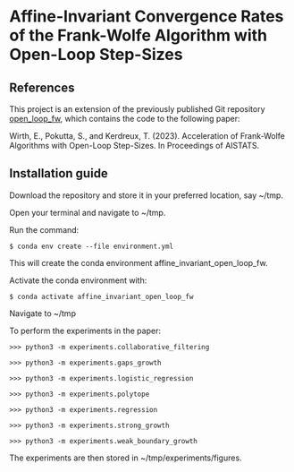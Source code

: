 # Affine-Invariant Convergence Rates of the Frank-Wolfe Algorithm with Open-Loop Step-Sizes

## References

This project is an extension of the previously published Git repository
[open_loop_fw](https://github.com/ZIB-IOL/open_loop_fw), which contains the code to the following paper:

Wirth, E., Pokutta, S., and Kerdreux, T. (2023). Acceleration of Frank-Wolfe Algorithms with Open-Loop Step-Sizes. 
In Proceedings of AISTATS.


## Installation guide

Download the repository and store it in your preferred location, say ~/tmp.

Open your terminal and navigate to ~/tmp.

Run the command:
```shell script
$ conda env create --file environment.yml
```

This will create the conda environment affine_invariant_open_loop_fw.

Activate the conda environment with:
```shell script
$ conda activate affine_invariant_open_loop_fw
```
Navigate to ~/tmp

To perform the experiments in the paper:

```python3 script
>>> python3 -m experiments.collaborative_filtering
```
```python3 script
>>> python3 -m experiments.gaps_growth
```
```python3 script
>>> python3 -m experiments.logistic_regression
```
```python3 script
>>> python3 -m experiments.polytope
```
```python3 script
>>> python3 -m experiments.regression
```
```python3 script
>>> python3 -m experiments.strong_growth
```
```python3 script
>>> python3 -m experiments.weak_boundary_growth
```



The experiments are then stored in ~/tmp/experiments/figures.